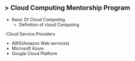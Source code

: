 ## > Cloud Computing Mentorship Program 
- Basic Of Cloud Computing
   - Definition of cloud Computing


-Cloud Service Providers 


- AWS(Amazon Web services)
- Microsoft Azure
- Google Cloud Platform

